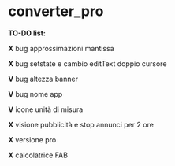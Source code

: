 # converter_pro

<p><b>TO-DO list:</b></p>

<p><b>X</b> bug approssimazioni mantissa</p>
<p><b>X</b> bug setstate e cambio editText doppio cursore</p>
<p><b>V</b> bug altezza banner</p>
<p><b>V</b> bug nome app</p>
<p><b>V</b> icone unità di misura</p>
<p><b>X</b> visione pubblicità e stop annunci per 2 ore</p>
<p><b>X</b> versione pro</p>
<p><b>X</b> calcolatrice FAB</p>
